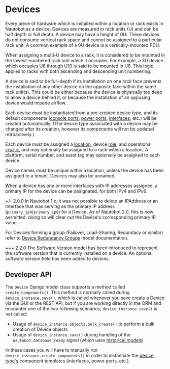 # Devices

Every piece of hardware which is installed within a location or rack exists in Nautobot as a device. Devices are measured in rack units (U) and can be half depth or full depth. A device may have a height of 0U: These devices do not consume vertical rack space and cannot be assigned to a particular rack unit. A common example of a 0U device is a vertically-mounted PDU.

When assigning a multi-U device to a rack, it is considered to be mounted in the lowest-numbered rack unit which it occupies. For example, a 3U device which occupies U8 through U10 is said to be mounted in U8. This logic applies to racks with both ascending and descending unit numbering.

A device is said to be full-depth if its installation on one rack face prevents the installation of any other device on the opposite face within the same rack unit(s). This could be either because the device is physically too deep to allow a device behind it, or because the installation of an opposing device would impede airflow.

Each device must be instantiated from a pre-created device type, and its default components ([console ports](consoleport.md), [power ports](powerport.md), [interfaces](interface.md), etc.) will be created automatically. (The device type associated with a device may be changed after its creation, however its components will not be updated retroactively.)

Each device must be assigned a [location](location.md), device [role](../../platform-functionality/role.md), and operational [`status`](../../platform-functionality/status.md), and may optionally be assigned to a rack within a location. A platform, serial number, and asset tag may optionally be assigned to each device.

Device names must be unique within a location, unless the device has been assigned to a tenant. Devices may also be unnamed.

When a device has one or more interfaces with IP addresses assigned, a primary IP for the device can be designated, for both IPv4 and IPv6.

+/- 2.0.0
    In Nautobot 1.x, it was not possible to delete an IPAddress or an Interface that was serving as the primary IP address (`primary_ip4`/`primary_ip6`) for a Device. As of Nautobot 2.0, this is now permitted; doing so will clear out the Device's corresponding primary IP value.

For Devices forming a group (Failover, Load-Sharing, Redundacy or similar) refer to [Device Redundancy Groups](deviceredundancygroup.md) model documentation.

+++ 2.2.0
    The [Software Version](softwareversion.md) model has been introduced to represent the software version that is currently installed on a device. An optional software version field has been added to devices.

## Developer API

The `Device` Django model class supports a method called `create_components()`. This method is normally called during `device_instance.save()`, which is called whenever you save create a Device via the GUI or the REST API, but if you are working directly in the ORM and encounter one of the two following scenarios, `device_instance.save()` is not called:

- Usage of `device_instance.objects.bulk_create()` to perform a bulk creation of Device objects
- Usage of `device_instance.save()` during handling of the `nautobot_database_ready` signal (which uses [historical models](https://docs.djangoproject.com/en/3.2/topics/migrations/#historical-models))

In these cases you will have to manually run `device_instance.create_components()` in order to instantiate the [device type's](devicetype.md) component templates (interfaces, power ports, etc.).
